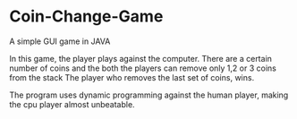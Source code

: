 # Coin-Change-Game

A simple GUI game in JAVA

In this game, the player plays against the computer.
There are a certain number of coins and the both the players can remove only 1,2 or 3 coins from the stack
The player who removes the last set of coins, wins.

The program uses dynamic programming against the human player, making the cpu player almost unbeatable.
